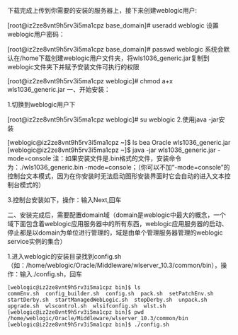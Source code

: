 

下载完成上传到你需要的安装的服务器上，接下来创建weblogic用户:

[root@iz2ze8vnt9h5rv3i5ma1cpz base_domain]# useradd weblogic
设置weblogic用户密码：

[root@iz2ze8vnt9h5rv3i5ma1cpz base_domain]# passwd weblogic
系统会默认在/home下载创建weblogic用户文件夹，将wls1036_generic.jar复制到weblogic文件夹下并赋予安装文件可执行的权限

[root@iz2ze8vnt9h5rv3i5ma1cpz weblogic]# chmod a+x wls1036_generic.jar
一、开始安装：

1.切换到weblogic用户下

[root@iz2ze8vnt9h5rv3i5ma1cpz weblogic]# su weblogic
2.使用java -jar安装

[weblogic@iz2ze8vnt9h5rv3i5ma1cpz ~]$ ls
bea  Oracle  wls1036_generic.jar
[weblogic@iz2ze8vnt9h5rv3i5ma1cpz ~]$ java -jar wls1036_generic.jar -mode=console
注：如果安装文件是.bin格式的文件，安装命令为：./wls1036_generic.bin -mode=console；（你可以不加“-mode=console”的控制台文本模式，因为在你安装时无法启动图形安装界面时它会自动的进入文本控制台模式的）

3.控制台安装如下，操作：输入Next,回车

二、安装完成后，需要配置domain域（domain是weblogic中最大的概念，一个域下面包含着weblogic应用服务器中的所有东西，weblogic应用服务器的启动、停止都是以domain为单位进行管理的，域是由单个管理服务器管理的weblogic service实例的集合）

1.进入weblogic的安装目录找到config.sh（如：/home/weblogic/Oracle/Middleware/wlserver_10.3/common/bin），操作：输入./config.sh，回车

```shell
[weblogic@iz2ze8vnt9h5rv3i5ma1cpz bin]$ ls
commEnv.sh  config_builder.sh  config.sh  pack.sh  setPatchEnv.sh  startDerby.sh  startManagedWebLogic.sh  stopDerby.sh  unpack.sh  upgrade.sh  wlscontrol.sh  wlsifconfig.sh  wlst.sh
[weblogic@iz2ze8vnt9h5rv3i5ma1cpz bin]$ pwd
/home/weblogic/Oracle/Middleware/wlserver_10.3/common/bin
[weblogic@iz2ze8vnt9h5rv3i5ma1cpz bin]$ ./config.sh 
```



